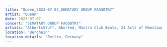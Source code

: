 ```yaml
---
title: "Queen_2023-07-07_SEMATARY GROUP FAGGOTRY"
artist: "Queen"
date: 2023-07-07
concert: "SEMATARY GROUP FAGGOTRY"
artists: "AlbertsStuff, Aborted, Mantra Club Beats, 21 Acts of Manslaughter	Grindcore	United States, Buckshot, Ayesha Erotica, ABBA, Bladee, Addison Rae, 9 Foot Super SoldierCrossoverHardcore, 12 Gauge Rampage, 324	Grindcore	Japan"
location: "Berghain"
location_details: "Berlin, Germany"
---
```

